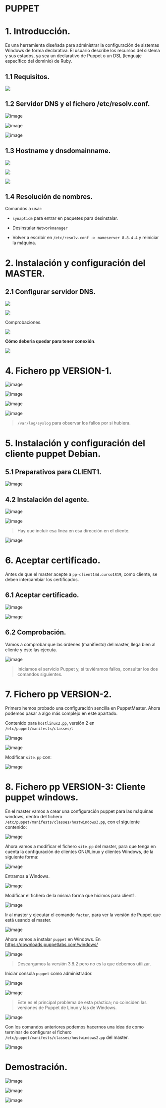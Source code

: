 # PUPPET

# 1. Introducción.

Es una herramienta diseñada para administrar la configuración de sistemas Windows de forma declarativa. El usuario describe los recursos del sistema y sus estados, ya sea un declarativo de Puppet o un DSL (lenguaje específico del dominio) de Ruby.

## 1.1 Requisitos.

![](./img/0.PNG)

## 1.2 Servidor DNS y el fichero /etc/resolv.conf.

![image](./img/1.PNG)

![image](./img/2.PNG)

![image](./img/aa.PNG)

## 1.3 Hostname y dnsdomainname.

![](./img/3.PNG)

![](./img/4.PNG)

![](./img/5.PNG)

## 1.4 Resolución de nombres.

Comandos a usar:

* `synaptic&` para entrar en paquetes para desinstalar.

* Desinstalar `Networkmanager`

* Volver a escribir en `/etc/resolv.conf -> nameserver 8.8.4.4` y reiniciar la máquina.

# 2. Instalación y configuración del MASTER.

## 2.1 Configurar servidor DNS.

![](./img/6.PNG)

![](./img/7.PNG)

Comprobaciones.

![](./img/8.PNG)

**Cómo deberia quedar para tener conexión.**

![](./img/9.PNG)

# 4. Fichero pp VERSION-1.

![image](./img/10.PNG)

![image](./img/11.PNG)

![image](./img/12.PNG)

![image](./img/13.PNG)

> `/var/log/syslog` para observar los fallos por si hubiera.

# 5. Instalación y configuración del cliente puppet Debian.

## 5.1 Preparativos para CLIENT1.

![image](./img/14.PNG)

## 4.2 Instalación del agente.

![image](./img/15.PNG)

![image](./img/16.PNG)

> Hay que incluir esa línea en esa dirección en el cliente.

![image](./img/17.PNG)

# 6. Aceptar certificado.

Antes de que el master acepte a `pp-client14d.curso1819`, como cliente, se deben intercambiar los certificados.

## 6.1 Aceptar certificado.

![image](./img/18.PNG)

![image](./img/19.PNG)

## 6.2 Comprobación.

Vamos a comprobar que las órdenes (manifiesto) del master, llega
bien al cliente y éste las ejecuta.

![image](./img/20.PNG)

> Iniciamos el servicio Puppet y, si tuviéramos fallos, consultar los dos comandos siguientes.

# 7. Fichero pp VERSION-2.

Primero hemos probado una configuración sencilla en PuppetMaster. Ahora podemos pasar a algo más complejo en este apartado.

Contenido para `hostlinux2.pp`, versión 2 en `/etc/puppet/manifests/classes/`:

![image](./img/21.PNG)

![image](./img/22.PNG)

Modificar `site.pp` con:

![image](./img/23.PNG)

# 8. Fichero pp VERSION-3: Cliente puppet windows.

En el master vamos a crear una configuración puppet para las máquinas windows, dentro del fichero `/etc/puppet/manifests/classes/hostwindows3.pp`, con el siguiente contenido:

![image](./img/24.PNG)

Ahora vamos a modificar el fichero `site.pp` del master, para que tenga en cuenta la configuración de clientes GNU/Linux y clientes Windows, de la siguiente forma:

![image](./img/25.PNG)

Entramos a Windows.

![image](./img/26.PNG)

Modificar el fichero de la misma forma que hicimos para client1.

![image](./img/27.PNG)

Ir al master y ejecutar el comando `facter`, para ver la versión de Puppet que está usando el master.

![image](./img/28.PNG)

Ahora vamos a instalar `puppet` en Windows. En https://downloads.puppetlabs.com/windows/

![image](./img/29.PNG)

> Descargamos la versión 3.8.2 pero no es la que debemos utilizar.

Iniciar consola `puppet` como administrador.

![image](./img/30.PNG)

![image](./img/31.PNG)

> Este es el principal problema de esta práctica; no coinciden las versiones de Puppet de Linux y las de Windows.

![image](./img/32.PNG)

Con los comandos anteriores podemos hacernos una idea de como terminar de configurar el fichero `/etc/puppet/manifests/classes/hostwindows2.pp` del master.

![image](./img/33.PNG)

# Demostración.

![image](./img/37.PNG)

![image](./img/38.PNG)

![image](./img/36.PNG)
